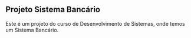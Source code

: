 ## Projeto Sistema Bancário
Este é um projeto do curso de Desenvolvimento de Sistemas, onde temos um Sistema Bancário.

## 
